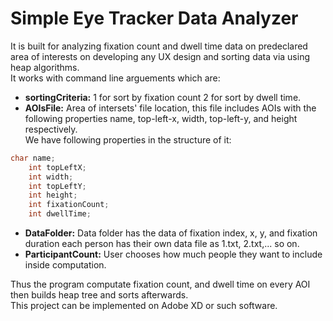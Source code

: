 # Simple Eye Tracker Data Analyzer

It is built for analyzing fixation count and dwell time data on predeclared area of interests on developing any UX design and sorting data via using heap algorithms.  
It works with command line arguements which are:  
- **sortingCriteria:** 1 for sort by fixation count 2 for sort by dwell time.  
- **AOIsFile:** Area of intersets' file location, this file includes AOIs with the following properties name, top-left-x, width, top-left-y, and height respectively.  
We have following properties in the structure of it:  
```C
char name;  
    int topLeftX;  
    int width;  
    int topLeftY;  
    int height;  
    int fixationCount;  
    int dwellTime;  
```  
- **DataFolder:** Data folder has the data of fixation index, x, y, and fixation duration each person has their own data file as 1.txt, 2.txt,... so on.  
- **ParticipantCount:** User chooses how much people they want to include inside computation.  

Thus the program computate fixation count, and dwell time on every AOI then builds heap tree and sorts afterwards.  
This project can be implemented on Adobe XD or such software.

